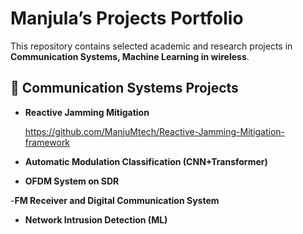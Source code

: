 # Manjula’s Projects Portfolio

This repository contains selected academic and research projects in **Communication Systems, Machine Learning in wireless**.  


## 📡 Communication Systems Projects
- **Reactive Jamming Mitigation**

  https://github.com/ManjuMtech/Reactive-Jamming-Mitigation-framework 


- **Automatic Modulation Classification (CNN+Transformer)**  

  
- **OFDM System on SDR**  

  
-**FM Receiver and Digital Communication System**

- **Network Intrusion Detection (ML)**
  
